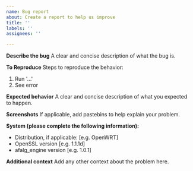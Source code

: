 ```yaml
---
name: Bug report
about: Create a report to help us improve
title: ''
labels: ''
assignees: ''

---
```


**Describe the bug**
A clear and concise description of what the bug is.

**To Reproduce**
Steps to reproduce the behavior:
1. Run '...'
2. See error

**Expected behavior**
A clear and concise description of what you expected to happen.

**Screenshots**
If applicable, add pastebins to help explain your problem.

**System (please complete the following information):**
 - Distribution, if applicable: [e.g. OpenWRT]
 - OpenSSL version [e.g. 1.1.1d]
 - afalg_engine version [e.g. 1.0.1]

**Additional context**
Add any other context about the problem here.
